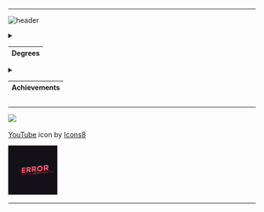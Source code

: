 ***
![header](https://capsule-render.vercel.app/api?text=About_me&animation=fadeIn&type=waving&color=gradient&height=100)

<details>
<summary style="
			-ms-user-select: none; 
			-moz-user-select: none; 
			-webkit-user-select: none; 
			user-select: none;">

|Degrees|
|-------|

</summary>

1. A second-year student of the CATEC College.<br/>Specialty robotics and embedded systems technician.
2. Student IT-STEP academy.
3. Graduate of the Kokshetau music school.

</details>

<details>
<summary style="
			-ms-user-select: none; 
			-moz-user-select: none; 
			-webkit-user-select: none; 
			user-select: none;">

|Achievements|
|-------|

</summary>

* Prize-winner of the All-Russian marathon festival "DETalka".
* Time record for assembling a Rubik's cube: <span style="color:blue">16.2 с.
* Graduated from the music school with honors.
* 400+ youtube subscribers :).
* Winner of the WorldSkills Regional Championship.
* ~~Winner of the WorldSkills National championship.~~
* ~~Winner of the WorldSkills World championship.~~

</details>

***

<a href="https://www.youtube.com/@doshan" target="blank"><img src="https://icons8.com/icon/0PaFy1V8I5DO/youtube" height="100"/></a>

<a target="_blank" href="https://icons8.com/icon/0PaFy1V8I5DO/youtube">YouTube</a> icon by <a target="_blank" href="https://icons8.com">Icons8</a>


<!-- [![YouTube](https://icons8.com/icon/0PaFy1V8I5DO/youtube)](https://www.youtube.com/@doshan) -->

<img
  src="error.gif"
  alt="error"
  title="error"
  style="display: inline; margin: 0 auto; width: 100px" />

***

